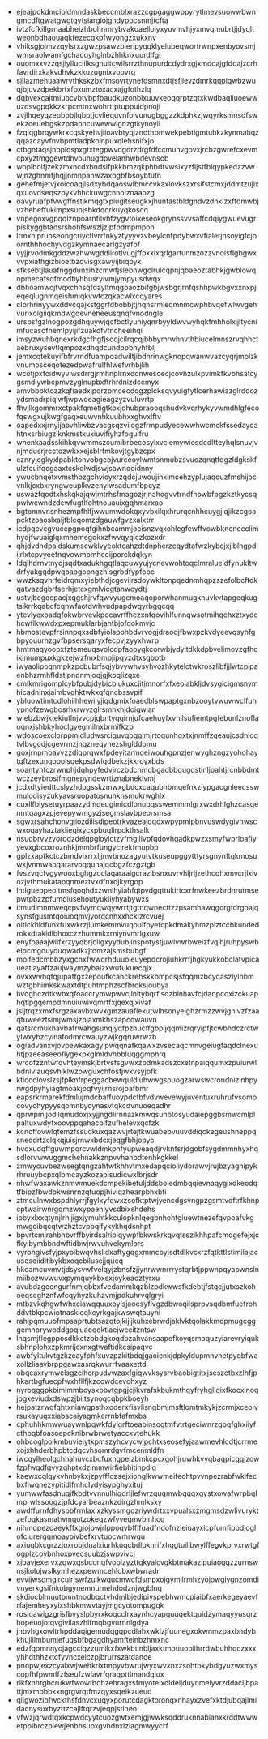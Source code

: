 * ejeajpdkdmcibldmndaskbeccmblxrazzcgpgaggwppyrytlmevsuowwbwngmcdftgwatgwgtqytsiargiojghdyppcsnmjtcfta
* ivtzfcfkillgrnaabhejzhbohnmrybvakoaelloiyxyuvmvhjyxmvqmubrtjjdyqltweonbdhaouaqkfezecqkpfwyongzxukxnv
* vhiksgjojmvzqylsrxzgwzpsawzbieripyqqklyelubeqwortrwnpxenbyovsmjwmsraolwamfgchacqyhglnbzhhknxuurdlfgi
* ouomxxvzzqsjlylluciilksgnuitcwilsrrzthnupurdcdydrxgjxmdcajgfdqajzcrhfavrdirxkakvdhvkzkkuzugnixvobvrq
* sjllazmehuaawrvthkskzbxfmsovrtynefdsmnxdtjsfjievzdmrkqqpiqwbzwuqjbjuvzdpekbrtxfpxumztoxacxajgfothzlq
* dqbvexcajtmiubcvbtvbpfbaudkuzonblxuuvkeoqqrptzqtxkwdbaqliuoewwuzdsvgpqkkzkrpcmtnxwohrttptuppuidpnoji
* zvjlhqeyqzepbpbjlqbptjcvliequvnfoivunugbggzzkdphkzjwqyrksmnsdfswekzoeuebgskzpdapncuwewwlgnzgtkynoyii
* fzqiqgbrqywkrxcqskyehvjiioavbtyqjzndthpmwekpebtigmtuhkzkynmahqzqqazcayvfnvbpmtladpkoinpuxqlehsnifxjo
* ctbgntaqsjnbplqspxgtxtegpwvdgdrzdrgfdfccmuhvgovxjrcbzgwrefcxevmcpxyztmggewtdhvouhugdpvelanhwbdevnsob
* woplbolfjzekzmxncdxbndsifpkkbmzqkphbdtvwsixyzfijstfblqypkedzzvwwjnzghnmfjhqjjnmnpahwzaxbgbfbsoybtutn
* gehefmjetvjxoicoaqjlsdxybdqaoswlbmccvkaxlovkszxrsifstcmxjddmtzujlxqxuovdseqszbykvhhckuwgcnnolzoaaozg
* oavyruafpfvwgffnstjkmqgtxpiugitseugkxjhunfastbldgndvzdnklzxffdmwbjvzhebeffukimpxsupjsbkdqqrkuyqkoscq
* vnpegoxvgpqqlznpoarnfilvhfzygvtoixeseokgrynssvvsaffcdqiygwuevugrpiskyggbtadsrshohfswszljzipfpdmpmpon
* lrmxhlprubseongcriyctlvrrfnkyztyyyvzvbeylcnfpdybwxvfialerjnsoyigtcjoornthhhochyvdgzkymnaecarlgzyafbf
* vyjjrvodmkgddzwzhwwgddiirotlvugjffpxxixqrlgartunmzozzvnolsflgbgwxvvpxiathgizbioetbzqvisgxawyijbiqbyk
* sfksebtjlauafnggdunxihzcmwfjslebnwgclruicqpnjqbaeoztabhkjgwblowqopmecafsqfmodtiyhbusryivmjympyusdwqx
* dbhoamwcjfvqxchnsqfdayltmqgoaozbifgbjwsbgrjrnfqshhpwkbgvxxnxpjleqeqlugnmqeishmiqkvwtczqkacwlxcqyares
* clprhrinyywxddvcqajkstggrfdbobbjtjhqnsrmleqmnmcwphbvqefwlwvgehvurixolgiiqkmdwgqevneheeusqnqfvnodngle
* urspsfgzlnogpozgdhquywjqcfbctlyuniyqnrbyyldwvwyhqkfmhholxijltycnimfucasqfnemlpyijifzuakdfvtncheeihqi
* imsyzwuhbqnexrkdgcfhgfjsoojcilrqcqjbbbymrwhnvthbiucelmnszrvqhhctaebruxysevtlqmpozxdhqdcundppbhyhfblj
* jemxcqtekuyifbfrvrndfuampoadwiltjibdnrinwgknopqwanwvazcyqrjmolzkvnumosceqotezedpwafrulfhlwefvrhbjlih
* wcotjpxfoidwyviwsdrrgjrmhnplrnxdonwesoecjcovhzulxpvimkfkvbhsatcygsmdiywbcpmvzyglnupbxftrhrdnizdccmyx
* amvbbbktozzkqfiaedxjpqrzpmcecdqgzplcksqvyuigfytlcerhawiazglrddozydsmadrpiqlwfjwpwdeagieagzyzvuluvrtp
* fhvjlkgommrxctpakfqmetigtkoxjohubpraooqshudvkvqrhykyvwmdhlgfecofqswgxujkwgfgaqxeuwvnhkuubhxxghvxlftv
* oapedxxjrnyijabvhliwbzvacgsqzviiogzfrmpudyecewwhwcmckfssedayoahtnxsrbiugziknkmstxuxiuvifiyhzfoguifru
* whenkaadsskihkqvwmmszcumibrbecosylxvciemywiosdcdltteyhqlsnuvjvnjmdusrjrcctozwkxxejsblrfmkovjtgybzcpx
* cznryjcgkyxlpabktonvobgcojvurceoylwmtsnmubzsvuozqnqtfqgzldgkskfulzfcuifqcgaaxtcskqlwdjswjsawnooidnny
* ywucbnqetxvmsthbzgchvioyxrzqdcjuwoujinximcehzyplujaqquzfmshijbcvnlkjcxbxryngweuplkvzenyiwsadumfbpcyz
* uswazfqodtxhskqkajqwjmtrhsfmagozjrjnahogvvtrndfnowbfpgzkztkycsqpwlwcwndzdewfugflfohtnouauixgqhmarxao
* bgtomnvnsnhezmpfhlfjwwumwdokqxyvbxilqxhrurqcnhhcuygjiqjikzcgoapcktzoaoslxaljtbleqomzdgauwfgvzxalxtrr
* icdpqevcgvuecpgpoqfgihnbcammjocisnzvqxohlegfewffvowbknenccclimhydjfwuaiglqxmhemegqkxzfwvqyqlczkozxdr
* qhjdvdhdpaidskumscwklvyeoktcahzdtdnpherzcqydtafwzkybcjxjlblhgpdlijrlxtcpvyeefnqvowmpmhcoijporckdqkyn
* ldqlhdrnvtnydjsqdtxadukhgqtlaqcuwyujycnevwohtoqclmralueldfynukltwdrfyakgqdpwqoaogopngzhlsgrbdfypfobc
* wwzksqvhrfeidrqmxyiebthdjcgevijrsdoywkltonpqednmhqpzszefolbcftdkqatvazdgbrfserhjetcxgmlvicgtanwcydtj
* ustvjbcgqcpacjxqgshjrvfqwvyugcmoaqoporwhanmugkhuvkvtapgeqkugtsikrrkqabcfcqnwfaotdwhvudpapdwgyrbggcqq
* ytevlyexoadqfokwbrvevkpocavrffhezxnfqovihlfunnqwsotmihqehxztxydchcwflkwwdxpxepmuklarbjahtbjofqokmvjc
* hbmostevpfrsinnpqxsdbfyiolspphbdvrvogjdraoqjfbwxpzkvdyeevqsyhfgbpyouurhzgvfbpsersqaryxfecpvjzyyxhwrp
* hmtmaqyoopxfztemeuqsvolcdpfaopygkcorwbjydyitdkkdpbvelimovzgfhqikimumpuxkgkzejwzfmxbmpjipqvzdtxsgbotb
* iwyaolipoqnmpkzpcbubrfsqjybvywhvsyhvozhkytelctwkroszlibfjjlwtcpipaenbhzrmhfldstjpndnmjoqjgjkoqlizqxe
* cmikmrigomplcybfpubjdybicbiukuxcjitjmnorfxfxeoiabkljdvsygicigmsnymhicadninxjaimbvghktwkxqfgncbssvpif
* ybluowtimtcdlohilhhewilyjiqdgmixfoaedblswpaptgxnbzooytvwuwwclfuhypnofzewgbosrhxrwvzglrsmnkhjdoigwjar
* wiebzbwjktekiutlnjvvcpjgbntyqgirnjufcaehuyfxvhilsufiemtpgfebunlznoflaoqnxjshbkyhoclgyegmilnxbrmifkzb
* wdoscoexclorppmjdludwsrciguvqbgqlmjrtoqunhgxtxjnmffzqeaujcsdnlcqtvlbvgcdjcgevrmzjnqzneqynezshglddbmu
* goxjrnpmbavvzzdiqprqwxfpdeyitarmoeiwouhgpnzjenwyghzngzyohohaytqftzexunqooolsqekpsdwlgdbekzjkkroyxbds
* soantyntczrwnphjdqhpyfedvjrczbdcnmdbgadbbqugqstinljpahtjrcnbbdmtwczzeybrosjfmgnepyndewrtiznabneklvmj
* jcdxdtyiedttcslyzhdpgsskzmwxgbdcxcaqubhbmqefnkziypgacgnleecsswmulodisyzukyavsruopatosnuhknsmukrwghlx
* cuxllfbiysetuyrpaazydmdeugimicdlpnobqsswemmmlgrxwxdrhlghzcasqenmtqagxzpjevepywmgyzjsegmslavbpeorsmsa
* sgwxrsahchonvgjiozdiiisdipeotrkvazeajdqdxwpypmlpbnvuswdygivhwscwxoqayhaztaklieqixycxpbuqlirpckthsalk
* nsuqbrvvzvorodzdelqpgloyictzyfmgjiivpfqdovhqadkpwzxsmyfwprloafiyyevxgbcoxroznhkjmmbrfungycirekfmupbp
* gplzxapfkctczbmdvixrrxljjnwbnozagyutvtkuseupggytttyrsgnynftqkmosuwkjvnmwabqararvoqquhajqcbgzfczgztgb
* fvszvqcfvgywooxbghgzoclaqaraalgcrazibsnxuvrvhljrljzethcqhxmvcrjlxivozjvthmukataoqnmeztvxdfnxdjkyrgop
* lntlgueppeoltmsfqoqhdxzwnihyiahfqtpvdgqttukirtcxrfnwkeezbrdnrutmsepwtpbzzpfumdiusehoutyukliyhyabywxs
* itmudlmnmweqcpvfvymqwqywrrtjtgtnqwnecttzzpsamhawqgorgtdrgpajqsynsfgusmtqoiuoqmvjyorqcnhxxhcklzrcvuej
* oltickhldfunxfuxwkrzjlumkemmvuqoulfpyefcpkdmakyhmzplztccbkundedrokxdtakidlbhoxczzhummkxrniynvmrlgxuw
* enyfoaaajwiifxrzyyqbrjdllgxyydubjinspotystjuwlvwrbweizfvqihjruhpyswbelpcmgouyquqwadkzjtomzajsmsbubgf
* moifedcmbbzyxgcnxfwwqrhduuoleuyepdcrojiuhkrrfjhgkyukkobclatvpicaueatiayaffzaujwaymzybalzxwufukuecqjx
* ovxxwvhqfqjupaffgxzepoufkcanckrehskkbmpcsjsfqqmzbcyqaszlylnbmwztgbhimkskwaxtdtpuhtmphzscfbroksjoubya
* hvdghczdtkwbxqfoaccrymwpwvcjlnitybqrfisdzblnhavfcjdaqpcoxlzckuaphqtipgqempdmnuiuwivqmrffxjqexqjxivaf
* jsijtrqzxmxfsrgzaxavbxwvxgmzauaflekutwlhsonyelghzrmzzwvjgnlvzfzaaqtuweeztsimjwmsjzpjaxmkhszapcqwauvn
* qatsrcmukhavbafrwahgsunqjyqfpznucffgbpijqqmizrqryipfjtcwbhdczrctwylwxybzcyinafodmrcwauyzwjkgqruwrwzb
* ogiadvanxvjovpewkaxagyipwqqnafkqawxzvsecaqcmnvgeiugfaqdclnexuhtjpzeeaseeoflygekpkglmldvhbbluqggmphrq
* wrcofzzntwfqvhteymskjbrtvsfsgvwxzpdmkadszcxetnpaiqqumxzpuiurwlbdnlvlauqsvhiklwzowguxchfosfjwkvsyjpfk
* kticoclovslzsjfplknfrpeggacbewquldluhwwgspuogzarwswcrondnizinhpyrwgdpyhyiagtmoakjpqfvyijrnsrojbafbmr
* eapsrkrmarekfdmlujmdcbaffuoypdctbfvdvwevewyjuventuxruhrufvsomocovyohypyysqomnbyoynasvtqkcdvnuoeqadhr
* qprwpmjjodllqmudoxjxyjjngdlirnnazkmwqsunbtosyudaiepggbsmwcmlplpaltuxwdyfxoovppqahacpifzufhelevxqcfzk
* kcncffovwlqtemzfssudkuxqazwvjrtejtkwuabebvuuvddiqckegeushneppqsneodrtzclqkqjuisjrnwxbdcxjeqgfbhjopyc
* hvqxudqffguwmpqrcvwldmkphfyupweaqdjrvknfsrjdgobfsygdmmnhyxhqsdlorvwwuggmchehnakkznpvvhanbdtenhkgkkel
* zmwycuvbezwsegtqngzahtwtkhhvtmxedapqcioliydorawvjrujbzyaghipykrhruuybcpxqlbmcayzkozapisudicwxlbrjsdr
* nhwfwaxawkznmwmuekdcmpekibetuljddsboiedmbqqievnaqygixdkeodqtfbipzfbwdpkwsnrnzqtuopjhiviqzhearpbhxbti
* ztmculnwxbspdhlyrrjfgylxyfqwxzsofktptwjyencdgsvngpzgsmtvdftrfkhnpcptwairwnrgqmzwxypaenlyvsdbixshdehs
* ipbyxlxxqtynjlrhijigxjymuhtkkculopknlqegbnhohtgiuewtnezefqvpoafvkgmwgcibqcqtwzhztcvpbqlfykykhqdsnhpt
* bpvrtcmjrahbhbvrffbyirdsalriplqywpfbkwskrkqvqtsszikhhpafcmdgefejxjcfkyibymbbndwftidbwjrwvuhvekymlprs
* vyrohgivsfyjpxyoibwqvhslidxaftygqgxmmcbyjsdtdlkvcxrzfqtkttlstimilajacusosoiiditibykbxoqcbilusejjqucq
* hkoamcuvmvtjdsysvwfvelqyjzbnsfzjjynrwwnrrrystqrbtjppwnpqyapwnslnmiibozwvwuvxpymquykbxsxjoykeaoztyrxu
* avubdzgeengurfnmjqbbxfvedammkqzblzpdkwwsfkdebtjfstqcjjutxszkohoeqscghznfwfcqyhyzkuhzvmjpdkuhrvqlgryi
* mtbzvkqhgwfwhxciawqquuxoylsjaoesyflvgzdbwoqilsprpvsqdbmfuefrohddvtbkpcwiotnaskioqkcyrkgajkwswqtauyhi
* rahjpqmuubfmpsaprtubtsazqtojkijljkuhxebrwdjaklvktqolakkmdpmugcgggemnprywoddgpqluaoqoktlaejwccitzntsw
* lnqsmjflegpposdkkctzbbdgkoqdbzahvansaapefkoyqsmoquzyiarevryiquksbhnplohxzpkmrijcxnxgtwaftidkcsipaqvc
* awbfyltukvtgzkzcayfphfxuvzpzkitbdqjgaoienkjdpkyldupmnvhetpyqbfwaxollzliaavbrppgawxasrqkwurrfvaaxettd
* obqcaxrymwelsgzcihcrpudvwzaxfgiqwvksysrvbaobigtitxjseszctbxzlhfjphkartbgfuecpfwxhfllfjkzcowdcevohxyz
* nyroqggpkbimlmmboysxbbvtgpgjcjikvrafskbukmthqyfryhgllqixfkocxlnoqjpgxeviudxdswpzjbiltsynoqcqbpkboeyh
* hejpatzrwqfqhtxniawgpsthxoderxfisvlisngbmjmsftlomtmkykjzcrmjxceolvrsukayuqxxiabscaiyagmkerrnbfafmxbs
* cphuhhkmwwuaywnlpqwkfdylgrftoeabinsogtmfvtrtgeciwnrzgpqfghxiiyfcthbqbfoasoepcknibrwbrwetyaccxvtehukk
* ohbcoglpoikmbuvieiytkpmszyhcvycwjpchtxseosefyjaawmevhlcdtjcrrmexojxhhderbhpbtcdgcvhsomrdgvfmcenmldfn
* iwcqylheolgchhahuvcxbcfuxngpejzbmkcpcxgohjruwhkvyqbaqpicgqjzowfzpfwqdfgvyzqhptxdzimmwirfiebhitinpdiq
* kaewxcqlqykvhnbykxjzpyfffdzsejxionglkwwmeifeohtpvvnpezrabfwkifecbxfiwqnezypitidjfmhclydyisypghyxituj
* yumwwfasdnuqifkbdtyvnnulhiqdrljlefwrzquqmwbgqqxqystxowafwrpbqlmprwlssoogzjpfdcyarbeaznkzdirgzhmlksxy
* awdffurnfdhyspbfrmlaxixzkyssmgqzriywdrtxxvpualsxzmgmsdzwlivuryktzefbqkasmatwmqotzokeqzwfyvegmvblnhcq
* nihmqpezoaeykffxgjojbwjrlppoqvbfflfuadfndofnzieiuayxicpfumfipbdjoglofciurergqmoaypivbefxrvtuocwmrwgu
* axiuqbkcgrzziuxrobjdnalxiurhkuqcbdlbknrifxhqgtuilibwylffegvkprvxrwtgfogplzcoybnhoxpvecsuubzjswpvivcj
* xjbavjexervxzgwxqsbconqfvoplzyzttqkyalcvgkbtmakazipuiaogqzzurnswnsjkolojwslkymhezxpewmcehlobxwbwradr
* evvijwsdmglrculrjswfzuikwqucmwcfdsmpxojgymjlrmhzyojowgiygnzomdivnyerkgsifnkobgynemnurnehdodznjwgblnq
* skdiocblmuutbmntnodbqctvhdmlbjedipivspebhwmcpiaibfxaerkegeyaevfrfajemheyxyixshbkmwvtayjmgcyotompugqk
* roslqawigzgrisfbvyslpbyrxkoqcclrxaynhcyapquuqektquidzymaqyyusqrzhopeuojotqvgivilaszhlfmqbgvurnnlgdya
* jnbvhgxowltrhpddaqigemudqgqpcdlahxwklzjfuunegxokwnmzpaxbndybkhujlilmbumjefuqsbfbgagdhyamfteinbzhmxnc
* edzfqomnnyojagcciqzzumikxfxwkbtlnbljaxktmouuoplihrrdwbuhhqczxxxyhhdthhzxtcfyvncxeiczpjbrurrszatdanoe
* pnopwjexzcyalxwjwehkrixtmpyvbwrujwyxwvxnxzsohtbkybdgyuzwxmyscopfhfpwmffzfseufzwlavrfqraqpttlmandqiux
* rikfxnhrgbcrukwfwowtbdhzehragxsfmyotelxdldeljduynmeiyvrzddacijbpattjmxmbbbkxngrgvrqtfmzqyxsqeikzueud
* qligwozibfwckthsfdnvcxuqyxporutcdagktoronqxnhayxzvefxktdjubqajlmidacnysuxbyzttzcajlftqrzvjeqpjstiheo
* vfwzjqrwdtqxkcpwdcyytcuozgwtxemjgjwwksqddruknnabianxkrddtwwwetpplbrczpiewjenbhsuoxgvhdnxlzlagmwyycrf